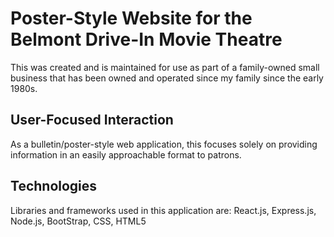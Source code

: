 # Poster-Style Website for the Belmont Drive-In Movie Theatre

This was created and is maintained for use as part of a family-owned small business that has been owned and operated since my family since the early 1980s.

## User-Focused Interaction

As a bulletin/poster-style web application, this focuses solely on providing information in an easily approachable format to patrons.

## Technologies

Libraries and frameworks used in this application are: React.js, Express.js, Node.js, BootStrap, CSS, HTML5